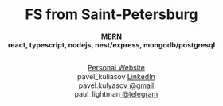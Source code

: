 <h1 align="center">FS from Saint-Petersburg</h1>
<p align="center"><b>MERN<br>react, typescript, nodejs, nest/express, mongodb/postgresql</b></p>
<h2></h2>
<div align="center">
 <img align="center" width="15" height="15" src="https://static.vecteezy.com/system/resources/previews/013/331/127/original/account-avatar-dark-mode-glyph-ui-icon-personal-page-of-site-user-user-interface-design-white-silhouette-symbol-on-black-space-solid-pictogram-for-web-mobile-isolated-illustration-vector.jpg">
 <a href="https://pavelkuliasov.com">Personal Website</a><br>
  <img align="center" width="15" height="15" src="https://andrewmurraygolf.com/wp-content/uploads/2015/06/Linkedin-White-circle.png"><span> pavel_kuliasov</span>
 <a href="https://pavelkuliasov.com">LinkedIn</a><br>
<img align="center" width="15" height="15" src="https://icon-icons.com/downloadimage.php?id=59877&root=652/SVG/&file=gmail_icon-icons.com_59877.svg"><span> pavel.kulyasov</span><a href="mailto:pavel.kulyasov@gmail.com"> @gmail</a><br>
<img align="center" width="15" height="15" src="https://upload.wikimedia.org/wikipedia/commons/e/ef/Telegram_X_2019_Logo.svg"><span> paul_lightman</span><a href="https://telegram.me/paul_lightman"> @telegram</a>
</div>
<h2 align="center"> </h2>
<div align="right">
 <a href="https://www.codewars.com/users/zaffe"><img align="center" height="17" src="https://www.codewars.com/users/zaffe/badges/micro"></a>
</div>
